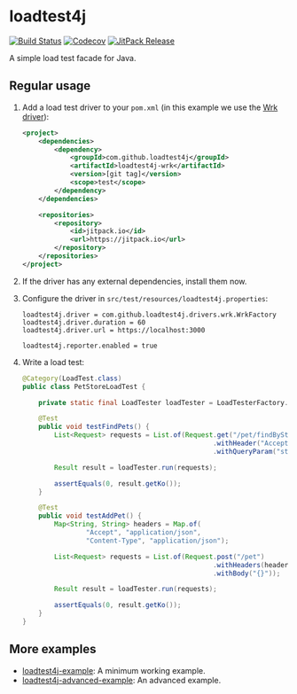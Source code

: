 # loadtest4j

[![Build Status](https://travis-ci.com/loadtest4j/loadtest4j.svg?branch=master)](https://travis-ci.com/loadtest4j/loadtest4j)
[![Codecov](https://codecov.io/gh/loadtest4j/loadtest4j/branch/master/graph/badge.svg)](https://codecov.io/gh/loadtest4j/loadtest4j)
[![JitPack Release](https://jitpack.io/v/com.github.loadtest4j/loadtest4j.svg)](https://jitpack.io/#com.github.loadtest4j/loadtest4j)

A simple load test facade for Java.

## Regular usage

1. Add a load test driver to your `pom.xml` (in this example we use the [Wrk driver](https://github.com/loadtest4j/loadtest4j-wrk)):
    
    ```xml
    <project>
        <dependencies>
            <dependency>
                <groupId>com.github.loadtest4j</groupId>
                <artifactId>loadtest4j-wrk</artifactId>
                <version>[git tag]</version>
                <scope>test</scope>
            </dependency>
        </dependencies>
    
        <repositories>
            <repository>
                <id>jitpack.io</id>
                <url>https://jitpack.io</url>
            </repository>
        </repositories>
    </project>
    ```
    
2. If the driver has any external dependencies, install them now.

3. Configure the driver in `src/test/resources/loadtest4j.properties`:
    
    ```
    loadtest4j.driver = com.github.loadtest4j.drivers.wrk.WrkFactory
    loadtest4j.driver.duration = 60
    loadtest4j.driver.url = https://localhost:3000
    
    loadtest4j.reporter.enabled = true
    ```
    
4. Write a load test:
    
    ```java
    @Category(LoadTest.class)
    public class PetStoreLoadTest {
    
        private static final LoadTester loadTester = LoadTesterFactory.getLoadTester();
    
        @Test
        public void testFindPets() {
            List<Request> requests = List.of(Request.get("/pet/findByStatus")
                                                    .withHeader("Accept", "application/json")
                                                    .withQueryParam("status", "available"));
    
            Result result = loadTester.run(requests);
    
            assertEquals(0, result.getKo());
        }
    
        @Test
        public void testAddPet() {
            Map<String, String> headers = Map.of(
                    "Accept", "application/json",
                    "Content-Type", "application/json");
    
            List<Request> requests = List.of(Request.post("/pet")
                                                    .withHeaders(headers)
                                                    .withBody("{}"));
    
            Result result = loadTester.run(requests);
    
            assertEquals(0, result.getKo());
        }
    }
    ```

## More examples

- [loadtest4j-example](https://github.com/loadtest4j/loadtest4j-example): A minimum working example.
- [loadtest4j-advanced-example](https://github.com/loadtest4j/loadtest4j-advanced-example): An advanced example.
